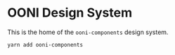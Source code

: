 # OONI Design System

This is the home of the `ooni-components` design system.

```
yarn add ooni-components
```
